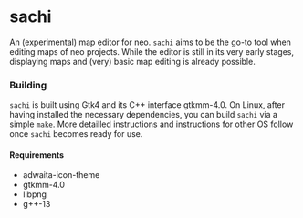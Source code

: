 # sachi
An (experimental) map editor for neo. `sachi` aims to be the go-to tool when editing maps of neo projects.
While the editor is still in its very early stages, displaying maps and (very) basic map editing is already possible.

### Building

`sachi` is built using Gtk4 and its C++ interface gtkmm-4.0. On Linux, after having installed the necessary dependencies,
you can build `sachi` via a simple `make`. More detailled instructions and instructions for other OS follow once `sachi` becomes ready for use.

#### Requirements

- adwaita-icon-theme
- gtkmm-4.0
- libpng
- g++-13
